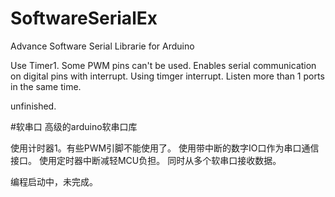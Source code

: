 # SoftwareSerialEx
Advance Software Serial Librarie for Arduino

Use Timer1. Some PWM pins can't be used.
Enables serial communication on digital pins with interrupt. 
Using timger interrupt.
Listen more than 1 ports in the same time.

unfinished.

#软串口
高级的arduino软串口库

使用计时器1。有些PWM引脚不能使用了。
使用带中断的数字IO口作为串口通信接口。
使用定时器中断减轻MCU负担。
同时从多个软串口接收数据。

编程启动中，未完成。
